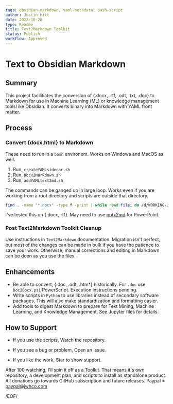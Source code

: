 ```yaml
---
tags: obsidian-markdown, yaml-metadata, bash-script
author: Justin Hitt
date: 2022-10-28
type: Readme
title: Text2Markdown Toolkit
status: Publish
workflow: Approved
---
```


# Text to Obsidian Markdown

## Summary

This project facilitiates the conversion of {.docx, .rtf, .odt, .txt, .doc} to Markdown for use in Machine Learning (ML) or knowledge management toolsl ike Obsidian. It converts binary into Markdown with YAML front matter.

## Process

### Convert {docx,html} to Markdown

These need to run in a `bash` environent. Works on Windows and MacOS as well.

1. Run, `createYAMLsidecar.sh`
2. Run, `Docx2Markdown.sh`
3. Run, `addYAMLtext2md.sh`

The commands can be ganged up in large loop. Works even if you are working from a root directory and scripts are outside that directory.

```bash
find . -name "*.docx" -type f -print | while read file; do /d/WORKING-JustinHitt/GitHub/scripts/Text2Markdown/createYAMLsidecar.sh "$file"; /d/WORKING-JustinHitt/GitHub/scripts/Text2Markdown/Docx2Markdown.sh "$file"; /d/WORKING-JustinHitt/GitHub/scripts/Text2Markdown/addYAMLtxt2md.sh "$file"; done
```

I've tested this on {.docx,.rtf}. May need to use [pptx2md](https://github.com/ssine/pptx2md) for PowerPoint.

### Post Text2Markdown Toolkit Cleanup

Use instructions in `Text2Markdown` documentation. Migration isn't perfect, but most of the changes can be made in bulk if you have the patience to save your work. Otherwise, manual corrections and editing in Markdown can be doen as you use the files.

## Enhancements

- Be able to convert, {.doc, .odt, .htm*} historically. For `.doc` use `Doc2Docx.ps1` PowerScript. Execution instructions pending.
- Write scripts in `Python` to use libraries instead of secondary software packages. This will also make standardization and formatting easier.
- Add tools to digest Markdown to prepare for Text Mining, Machine Learning, and Knowledge Management. See Jupyter files for details.

## How to Support

- If you use the scripts, Watch the repository.

- If you see a bug or problem, Open an Issue.

- If you like the work, Star to show support.
  
  

After 100 watching, I'll spin it off as a Toolkit. That means it's own repository, a development plan, and scripts to install as standalone product.  All donations go towards GitHub subscription and future releases. Paypal = paypal@jwhco.com

/EOF/
